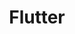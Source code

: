 ---
layout: topic
permalink: /learning/flutter/
id: flutter
title: Flutter
hide_navigation: true
infos:
  title: Flutter
  description: Learn about Flutter and build a cross platform native app
resources:
  - title: Flutter official documentation
    url: https://flutter.dev/docs
projects_ideas:
  - title: Build a todo app
  - title: Build a weather app
  - title: Build a pomodoro timer app
experiences:
  - title: "Flutter vs NativeScript: a Web Developer’s perspective"
    url: https://medium.com/learning-lab/flutter-vs-nativescript-a-web-developers-perspective-1e9d4b9d8ad9
    source: medium.com
    author: Sandoche Adittane
projects_outcome:
  - name: Infinideas — Infinite feed of crowdsourced ideas from Reddit and Twitter
    type: iOS & Android application
    url: https://infinideas.learn.uno/
    author: Sandoche Adittane
---